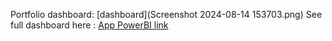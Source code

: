 Portfolio dashboard: [dashboard](Screenshot 2024-08-14 153703.png)
See full dashboard here : [App PowerBI link](https://app.powerbi.com/reportEmbed?reportId=9b3e89b3-3ecb-4081-ae37-17ecbc1f651a&autoAuth=true&ctid=07ef85de-3d07-410d-b72d-0cd4c776ce78)

